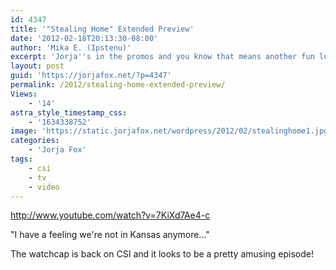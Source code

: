 ```yaml
---
id: 4347
title: '"Stealing Home" Extended Preview'
date: '2012-02-18T20:13:30-08:00'
author: 'Mika E. (Ipstenu)'
excerpt: 'Jorja''s in the promos and you know that means another fun lovin'' episode of CSI on Wednesday.'
layout: post
guid: 'https://jorjafox.net/?p=4347'
permalink: /2012/stealing-home-extended-preview/
Views:
    - '14'
astra_style_timestamp_css:
    - '1634338752'
image: 'https://static.jorjafox.net/wordpress/2012/02/stealinghome1.jpg'
categories:
    - 'Jorja Fox'
tags:
    - csi
    - tv
    - video
---
```


http://www.youtube.com/watch?v=7KiXd7Ae4-c

"I have a feeling we're not in Kansas anymore..."

The watchcap is back on CSI and it looks to be a pretty amusing episode!
